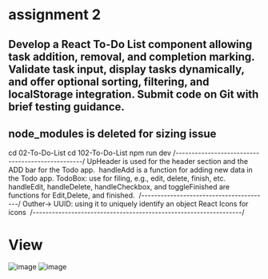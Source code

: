 # assignment 2
Develop a React To-Do List component allowing task addition, removal, and completion marking. Validate task input, display tasks dynamically, and offer optional sorting, filtering, and localStorage integration. Submit code on Git with brief testing guidance.
-------------------------------------------------------------
node_modules is deleted for sizing issue
----------------------------------------------------
cd 02-To-Do-List
cd 102-To-Do-List
npm run dev
/-------------------------------------------------/
UpHeader is used for the header section and the ADD bar for the Todo app. 
handleAdd is a function for adding new data in the Todo app.
TodoBox: use for filing, e.g., edit, delete, finish, etc.
handleEdit, handleDelete, handleCheckbox, and toggleFinished are functions for Edit,Delete, and finished. 
/----------------------------------------/
Outher->
UUID: using it to uniquely identify an object
React Icons for icons 
/-----------------------------------------------------------------/
# View
![image](https://github.com/NasimReja077/React/assets/168109439/c09bad28-5cde-4951-89d0-3896a692bf63)
![image](https://github.com/NasimReja077/React/assets/168109439/efe7bcec-5790-4b83-a365-c9361ebceea6)

